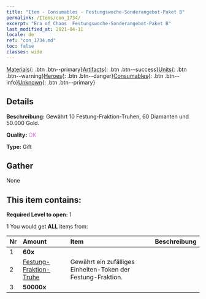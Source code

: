 ```yaml
---
title: "Item - Consumables - Festungswoche-​Sonderangebot-​Paket B"
permalink: /Items/con_1734/
excerpt: "Era of Chaos  Festungswoche-​Sonderangebot-​Paket B"
last_modified_at: 2021-04-11
locale: de
ref: "con_1734.md"
toc: false
classes: wide
---
```

 [Materials](/de/Items/){: .btn .btn--primary}[Artifacts](/de/Items/Artifacts/){: .btn .btn--success}[Units](/de/Items/Units/){: .btn .btn--warning}[Heroes](/de/Items/Heroes/){: .btn .btn--danger}[Consumables](/de/Items/Consumables/){: .btn .btn--info}[Unknown](/de/Items/Unknown/){: .btn .btn--primary}

## Details
 **Beschreibung:** Gewährt 10 Festung-Fraktion-Truhen, 60 Diamanten und 50.000 Gold.

 **Quality:** <span style="color: #DA70D6">OK</span>

 **Type:** Gift

## Gather

  None

## This item contains:

 **Required Level to open:** 1

 1 You would get **ALL** items  from:

  | Nr | Amount |     Item    | Beschreibung |
  |:---|:-------|:------------|:-----------:|
  | 1 |  **60x** | <i class="fas fa-gem"/> |  | 
  | 2 | [Festung-Fraktion-Truhe](/de/Items/con_1277/) | Gewährt ein zufälliges Einheiten-Token der Festung-Fraktion. | 
  | 3 |  **50000x** | <i class="fas fa-coins"/> |  | 
